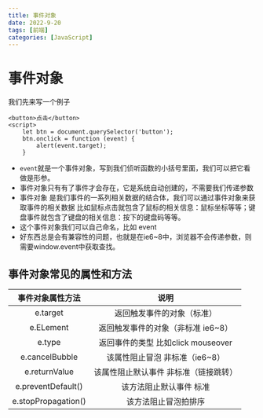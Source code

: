 ```yaml
---
title: 事件对象
date: 2022-9-20
tags: [前端]
categories: [JavaScript]
---
```

# 事件对象

我们先来写一个例子

    <button>点击</button>
    <script>
        let btn = document.querySelector('button');
        btn.onclick = function (event) {
            alert(event.target);
        }

- `event`就是一个事件对象，写到我们侦听函数的小括号里面，我们可以把它看做是形参。
- 事件对象只有有了事件才会存在，它是系统自动创建的，不需要我们传递参数
- 事件对象 是我们事件的一系列相关数据的结合体，我们可以通过事件对象来获取事件的相关数据  比如鼠标点击就包含了鼠标的相关信息：鼠标坐标等等；键盘事件就包含了键盘的相关信息：按下的键盘码等等。
- 这个事件对象我们可以自己命名，比如 event
- 好东西总是会有兼容性的问题，也就是在ie6~8中，浏览器不会传递参数，则需要window.event中获取查找。

## 事件对象常见的属性和方法

|  事件对象属性方法   |                 说明                  |
| :-----------------: | :-----------------------------------: |
|      e.target       |      返回触发事件的对象（标准）       |
|      e.ELement      |  返回触发事件的对象（非标准 ie6~8）   |
|       e.type        |  返回事件的类型 比如click mouseover   |
|   e.cancelBubble    |    该属性阻止冒泡  非标准（ie6~8）    |
|    e.returnValue    | 该属性阻止默认事件 非标准（链接跳转） |
| e.preventDefault()  |        该方法阻止默认事件 标准        |
| e.stopPropagation() |         该方法阻止冒泡拍排序          |